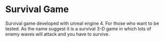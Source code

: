 # Survival Game

Survival game developed with unreal engine 4. For those who want to be tested. As the name suggest it is a survival 3-D game in which lots of enemy waves will attack and you have to survive.
